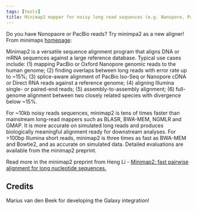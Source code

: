 ```yaml
---
tags: [tools]
title: Minimap2 mapper for noisy long read sequences (e.g. Nanopore, PacBio)
---
```


Do you have Nonopaore or PacBio reads? Try minimpa2 as a new aligner!
From minimaps [homepage](https://github.com/lh3/minimap2):

Minimap2 is a versatile sequence alignment program that aligns DNA or mRNA sequences against
a large reference database. Typical use cases include: (1) mapping PacBio or Oxford Nanopore
genomic reads to the human genome; (2) finding overlaps between long reads with error rate up
to ~15%; (3) splice-aware alignment of PacBio Iso-Seq or Nanopore cDNA or Direct RNA
reads against a reference genome; (4) aligning Illumina single- or paired-end reads;
(5) assembly-to-assembly alignment; (6) full-genome alignment between two closely
related species with divergence below ~15%.

For ~10kb noisy reads sequences, minimap2 is tens of times faster than
mainstream long-read mappers such as BLASR, BWA-MEM, NGMLR and GMAP.
It is more accurate on simulated long reads and produces biologically meaningful
alignment ready for downstream analyses. For >100bp Illumina short reads, minimap2 is three
times as fast as BWA-MEM and Bowtie2, and as accurate on simulated data.
Detailed evaluations are available from the minimap2 preprint.

Read more in the minimap2 preprint from Heng Li - [Minimap2: fast pairwise alignment for long nucleotide sequences.](https://arxiv.org/abs/1708.01492)

## Credits

Marius van den Beek for developing the Galaxy integration!
